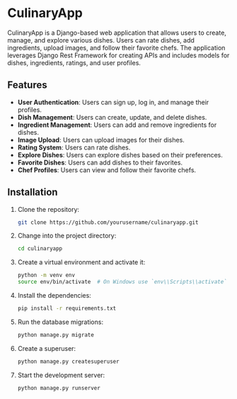 # CulinaryApp

CulinaryApp is a Django-based web application that allows users to create, manage, and explore various dishes. Users can rate dishes, add ingredients, upload images, and follow their favorite chefs. The application leverages Django Rest Framework for creating APIs and includes models for dishes, ingredients, ratings, and user profiles.

## Features

- **User Authentication**: Users can sign up, log in, and manage their profiles.
- **Dish Management**: Users can create, update, and delete dishes.
- **Ingredient Management**: Users can add and remove ingredients for dishes.
- **Image Upload**: Users can upload images for their dishes.
- **Rating System**: Users can rate dishes.
- **Explore Dishes**: Users can explore dishes based on their preferences.
- **Favorite Dishes**: Users can add dishes to their favorites.
- **Chef Profiles**: Users can view and follow their favorite chefs.


## Installation

1. Clone the repository:
    ```sh
    git clone https://github.com/yourusername/culinaryapp.git
    ```
2. Change into the project directory:
    ```sh
    cd culinaryapp
    ```
3. Create a virtual environment and activate it:
    ```sh
    python -m venv env
    source env/bin/activate  # On Windows use `env\\Scripts\\activate`
    ```
4. Install the dependencies:
    ```sh
    pip install -r requirements.txt
    ```
5. Run the database migrations:
    ```sh
    python manage.py migrate
    ```
6. Create a superuser:
    ```sh
    python manage.py createsuperuser
    ```
7. Start the development server:
    ```sh
    python manage.py runserver
    ```






